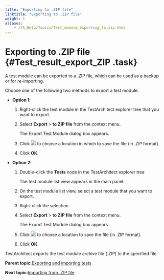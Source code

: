```yaml
--- 
title: "Exporting to .ZIP file"
linktitle: "Exporting to .ZIP file"
weight: 1
aliases: 
    - /TA_Help/Topics/Test_module_exporting_to_zip.html
---
```

# Exporting to .ZIP file {#Test_result_export_ZIP .task}

A test module can be exported to a .ZIP file, which can be used as a backup or for re-importing.

Choose one of the following two methods to export a test module:

-   **Option 1**:

    1.  Right-click the test module in the TestArchitect explorer tree that you want to export.

    2.  Select **Export** \> **to ZIP file** from the context menu.

        The Export Test Module dialog box appears.

    3.  Click ![](../Images/btn.browse-ellipsis.01.png) to choose a location in which to save the file \(in .ZIP format\).

    4.  Click **OK**.

-   **Option 2**:

    1.  Double-click the **Tests** node in the TestArchitect explorer tree

        The test module list view appears in the main panel.

    2.  On the test module list view, select a test module that you want to export.

    3.  Right-click the selection.

    4.  Select **Export** \> **to ZIP file** from the context menu.

        The Export Test Module dialog box appears.

    5.  Click ![](../Images/btn.browse-ellipsis.01.png) to choose a location to save the file \(in .ZIP format\).

    6.  Click **OK**.


TestArchitect exports the test module archive file \(.ZIP\) to the specified file.

**Parent topic:**[Exporting and importing tests](../../TA_Help/Topics/Project_items_exporting_importing.html)

**Next topic:**[Importing from .ZIP file](../../TA_Help/Topics/Test_module_importing_from_zip.html)

